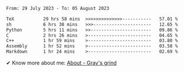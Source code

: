 <!--START_SECTION:waka-->

```txt
From: 29 July 2023 - To: 05 August 2023

TeX           29 hrs 58 mins  >>>>>>>>>>>>>>-----------   57.01 %
sh            6 hrs 38 mins   >>>----------------------   12.65 %
Python        5 hrs 11 mins   >>-----------------------   09.86 %
C             2 hrs 26 mins   >------------------------   04.65 %
C++           1 hr 59 mins    >------------------------   03.80 %
Assembly      1 hr 52 mins    >------------------------   03.58 %
Markdown      1 hr 24 mins    >------------------------   02.69 %
```

<!--END_SECTION:waka-->

<!-- [![grayxu's github stats](https://github-readme-stats.vercel.app/api?username=grayxu&count_private=true&show_icons=true)](https://github.com/grayxu) -->

✔ Know more about me: [About - Gray's grind](https://www.grayxu.cn/)
